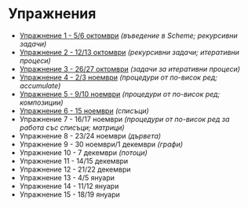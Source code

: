 Упражнения
==========
* [Упражнение 1 - 5/6 октомври](01/) _(въведение в Scheme; рекурсивни задачи)_
* [Упражнение 2 - 12/13 октомври](02/) _(рекурсивни задачи; итеративни процеси)_
* [Упражнение 3 - 26/27 октомври](03/) _(задачи за итеративни процеси)_
* [Упражнение 4 - 2/3 ноември](04/) _(процедури от по-висок ред; accumulate)_
* [Упражнение 5 - 9/10 ноември](05/) _(процедури от по-висок ред; композиции)_
* [Упражнение 6 - 15 ноември](06/) _(списъци)_
* Упражнение 7 - 16/17 ноември _(процедури от по-висок ред за работа със списъци; матрици)_
* Упражнение 8 - 23/24 ноември _(дървета)_
* Упражнение 9 - 30 ноември/1 декември _(графи)_
* Упражнение 10 - 7 декември _(потоци)_
* Упражнение 11 - 14/15 декември
* Упражнение 12 - 21/22 декември
* Упражнение 13 - 4/5 януари
* Упражнение 14 - 11/12 януари
* Упражнение 15 - 18/19 януари

